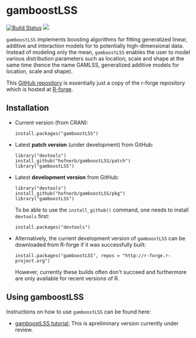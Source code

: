 gamboostLSS
===========

[![Build Status](https://travis-ci.org/hofnerb/gamboostLSS.svg?branch=master)](https://travis-ci.org/hofnerb/gamboostLSS) 
[![](http://cranlogs.r-pkg.org/badges/gamboostLSS)](http://cran.rstudio.com/web/packages/gamboostLSS/index.html)

`gamboostLSS` implements boosting algorithms for fitting generalized linear,
additive and interaction models for to potentially high-dimensional data.
Instead of modeling only the mean, `gamboostLSS` enables the user to model
various distribution parameters such as location, scale and shape at the same
time (hence the name GAMLSS, generalized additive models for location, scale and
shape).

This [GitHub repository](https://github.com/hofnerb/gamboostLSS) is essentially just
a copy of the r-forge repository which is hosted at
[R-forge](https://r-forge.r-project.org/projects/gamboostlss).

## Installation

- Current version (from CRAN): 
  ```
  install.packages("gamboostLSS")
  ```

- Latest **patch version** (under development) from GitHub:
  ```
  library("devtools")
  install_github("hofnerb/gamboostLSS/patch")
  library("gamboostLSS")
  ```

- Latest **development version** from GitHub:
  ```
  library("devtools")
  install_github("hofnerb/gamboostLSS/pkg")
  library("gamboostLSS")
  ```

  To be able to use the `install_github()` command, one needs to install `devtools` first:
  ```
  install.packages("devtools")
  ```

- Alternatively, the current development version of `gamboostLSS` 
  can be downloaded from R-forge if it was successfully built:
  ```
  install.packages("gamboostLSS", repos = "http://r-forge.r-project.org")
  ```
  However, currently these builds often don't succeed and furthermore are only available 
  for recent versions of R.
  
## Using gamboostLSS

Instructions on how to use `gamboostLSS` can be found here:
- [gamboostLSS tutorial](http://arxiv.org/pdf/1407.1774v1); This is apreliminary version currently under review.
